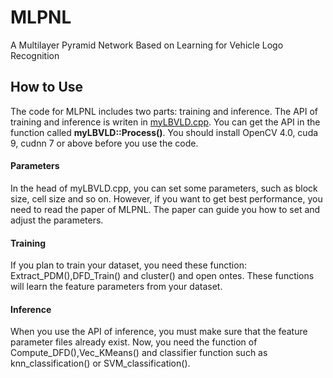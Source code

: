 # MLPNL
A Multilayer Pyramid Network Based on Learning for Vehicle Logo Recognition

## How to Use
The code for MLPNL includes two parts: training and inference. The API of training and inference is writen in [myLBVLD.cpp](https://github.com/HFUT-VL/MLPNL/blob/master/code/myLBVLD.cpp). You can get the API in the function called **myLBVLD::Process()**. You should install OpenCV 4.0, cuda 9, cudnn 7 or above before you use the code.

#### Parameters
In the head of myLBVLD.cpp, you can set some parameters, such as block size, cell size and so on. However, if you want to get best performance, you need to read the paper of MLPNL. The paper can guide you how to set and adjust the parameters.

#### Training 
If you plan to train your dataset, you need these function: Extract_PDM(),DFD_Train() and cluster() and open ontes. These functions will learn the feature parameters from  your dataset. 

#### Inference
When you use the API of inference, you must make sure that the feature parameter files already exist. Now, you need the function of  Compute_DFD(),Vec_KMeans() and classifier function such as knn_classification() or SVM_classification().

